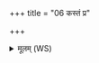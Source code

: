 +++
title = "06 कस्तं प्र"

+++
<details><summary>मूलम् (WS)</summary>

कस्तं प्र वेद क उ तं चिकेत यो अस्या हृदः कलशः सोमधानो अक्षितः।  
ब्रह्मा सुमेधाः सो अस्मिन् मदेत ॥ ७ ॥ ।  
हिङ् करिक्रती बृहती वयोधा उच्चैघौषाभि याति या व्रताः ।  
त्रीन् घर्मानभि वावशाना मिमाति मायुं पयते पयोभिः ॥ ८ ॥
</details>